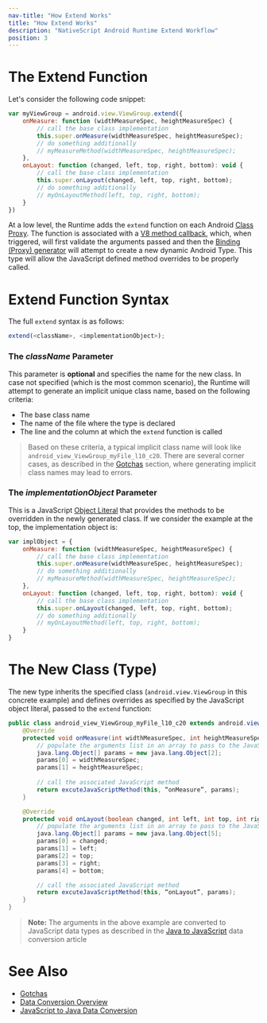 ```yaml
---
nav-title: "How Extend Works"
title: "How Extend Works"
description: "NativeScript Android Runtime Extend Workflow"
position: 3
---
```


# The Extend Function
Let's consider the following code snippet:

```javascript
var myViewGroup = android.view.ViewGroup.extend({
	onMeasure: function (widthMeasureSpec, heightMeasureSpec) {
		// call the base class implementation
        this.super.onMeasure(widthMeasureSpec, heightMeasureSpec);
        // do something additionally
        // myMeasureMethod(widthMeasureSpec, heightMeasureSpec);
    },
    onLayout: function (changed, left, top, right, bottom): void {
        // call the base class implementation
        this.super.onLayout(changed, left, top, right, bottom);
        // do something additionally
        // myOnLayoutMethod(left, top, right, bottom);
    }
})
```

At a low level, the Runtime adds the `extend` function on each Android [Class Proxy](../metadata/accessing-packages.md). The function is associated with a [V8 method callback](http://izs.me/v8-docs/namespacev8.html#a2084c6d4a8bbd7cb65af83251aa59d04), which, when triggered, will first validate the arguments passed and then the [Binding (Proxy) generator](../generator/overview.md) will attempt to create a new dynamic Android Type. This type will allow the JavaScript defined method overrides to be properly called. 

# Extend Function Syntax
The full `extend` syntax is as follows:

```javascript
extend(<className>, <implementationObject>);
```

### The *className* Parameter
This parameter is **optional** and specifies the name for the new class. In case not specified (which is the most common scenario), the Runtime will attempt to generate an implicit unique class name, based on the following criteria:

* The base class name
* The name of the file where the type is declared
* The line and the column at which the `extend` function is called

> Based on these criteria, a typical implicit class name will look like `android_view_ViewGroup_myFile_l10_c20`. There are several corner cases, as described in the [Gotchas](./gotchas.md) section, where generating implicit class names may lead to errors.

### The *implementationObject* Parameter
This is a JavaScript [Object Literal](http://www.w3schools.com/js/js_objects.asp) that provides the methods to be overridden in the newly generated class. If we consider the example at the top, the implementation object is:

```javascript
var implObject = {
	onMeasure: function (widthMeasureSpec, heightMeasureSpec) {
		// call the base class implementation
        this.super.onMeasure(widthMeasureSpec, heightMeasureSpec);
        // do something additionally
        // myMeasureMethod(widthMeasureSpec, heightMeasureSpec);
    },
    onLayout: function (changed, left, top, right, bottom): void {
        // call the base class implementation
        this.super.onLayout(changed, left, top, right, bottom);
        // do something additionally
        // myOnLayoutMethod(left, top, right, bottom);
    }
}
```

# The New Class (Type)
The new type inherits the specified class (`android.view.ViewGroup` in this concrete example) and defines overrides as specified by the JavaScript object literal, passed to the `extend` function:

```java
public class android_view_ViewGroup_myFile_l10_c20 extends android.view.ViewGroup {
	@Override
    protected void onMeasure(int widthMeasureSpec, int heightMeasureSpec) {
    	// populate the arguments list in an array to pass to the JavaScript world
    	java.lang.Object[] params = new java.lang.Object[2];
		params[0] = widthMeasureSpec;
		params[1] = heightMeasureSpec;
		
		// call the associated JavaScript method
		return excuteJavaScriptMethod(this, “onMeasure”, params);
	}

	@Override
	protected void onLayout(boolean changed, int left, int top, int right, int bottom) {
		// populate the arguments list in an array to pass to the JavaScript world
		java.lang.Object[] params = new java.lang.Object[5];
		params[0] = changed;
		params[1] = left;
		params[2] = top;
		params[3] = right;
		params[4] = bottom;

		// call the associated JavaScript method
		return excuteJavaScriptMethod(this, “onLayout”, params);
	}	
}
```

>**Note:** The arguments in the above example are converted to JavaScript data types as described in the [Java to JavaScript](./marshalling/java-to-js.md) data conversion article

# See Also
* [Gotchas](./gotchas.md)
* [Data Conversion Overview](./marshalling/overview.md)
* [JavaScript to Java Data Conversion](./marshalling/js-to-java.md)